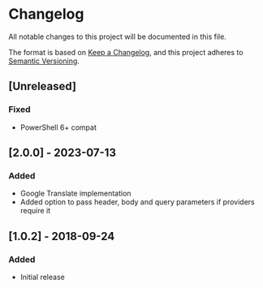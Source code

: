 # Changelog
All notable changes to this project will be documented in this file.

The format is based on [Keep a Changelog](https://keepachangelog.com/en/1.0.0/),
and this project adheres to [Semantic Versioning](https://semver.org/spec/v2.0.0.html).

## [Unreleased]
### Fixed
- PowerShell 6+ compat

## [2.0.0] - 2023-07-13
### Added
- Google Translate implementation
- Added option to pass header, body and query parameters if providers require it

## [1.0.2] - 2018-09-24
### Added
- Initial release
